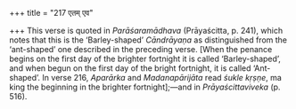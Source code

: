 +++
title = "217 एतम् एव"

+++
This verse is quoted in *Parāśaramādhava* (Prāyaścitta, p. 241), which
notes that this is the ‘Barley-shaped’ *Cāndrāyaṇa* as distinguished
from the ‘ant-shaped’ one described in the preceding verse. \[When the
penance begins on the first day of the brighter fortnight it is called
‘Barley-shaped’, and when begun on the first day of the bright
fortnight, it is called ‘Ant-shaped’. In verse 216, *Aparārka* and
*Madanapārijāta* read *śukle kṛṣṇe*, ma king the beginning in the
brighter fortnight\];—and in *Prāyaścittaviveka* (p. 516).
